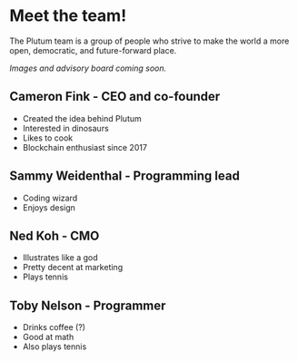 # Meet the team!
The Plutum team is a group of people who strive to make the world a more open, democratic, and future-forward place.

*Images and advisory board coming soon.*

## Cameron Fink - CEO and co-founder
- Created the idea behind Plutum
- Interested in dinosaurs
- Likes to cook
- Blockchain enthusiast since 2017

## Sammy Weidenthal - Programming lead
- Coding wizard
- Enjoys design

## Ned Koh - CMO
- Illustrates like a god
- Pretty decent at marketing
- Plays tennis

## Toby Nelson - Programmer
- Drinks coffee (?)
- Good at math
- Also plays tennis
